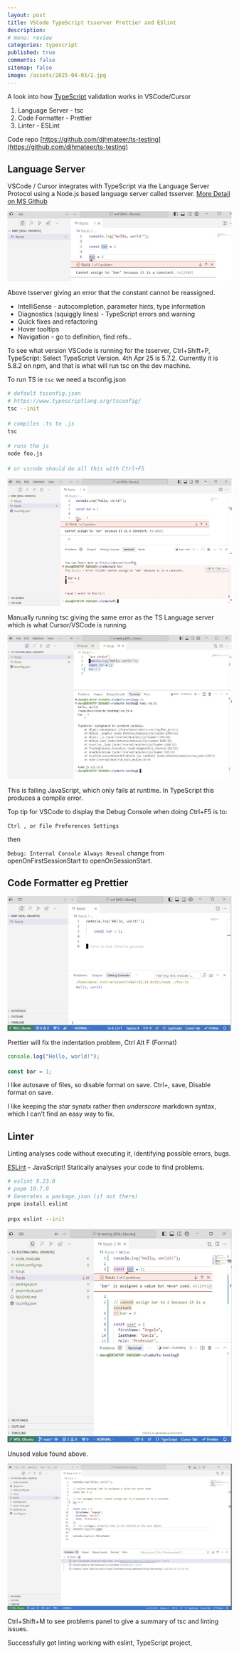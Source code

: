 ```yaml
---
layout: post
title: VSCode TypeScript tsserver Prettier and ESlint
description:
# menu: review
categories: typescript
published: true
comments: false
sitemap: false
image: /assets/2025-04-03/2.jpg
---
```


<!-- [![alt text](/assets/2025-03-05/2.jpg "email"){:width="700px"}](/assets/2025-03-05/2.jpg)  -->

A look into how [TypeScript](https://www.typescriptlang.org/) validation works in VSCode/Cursor

1. Language Server - tsc
2. Code Formatter - Prettier
3. Linter - ESLint

Code repo [https://github.com/djhmateer/ts-testing](https://github.com/djhmateer/ts-testing)

## Language Server

<!-- [![alt text](/assets/2025-04-03/2.jpg "email"){:width="700px"}](/assets/2025-04-03/2.jpg)  -->

VSCode / Cursor integrates with TypeScript via the Language Server Protocol using a Node.js based language server called tsserver. [More Detail on MS Github](https://github.com/microsoft/TypeScript/wiki/Standalone-Server-%28tsserver%29#visual-studio-code)

[![alt text](/assets/2025-04-03/2.jpg "email")](/assets/2025-04-03/2.jpg)

Above tsserver giving an error that the constant cannot be reassigned.

- IntelliSense - autocompletion, parameter hints, type information
- Diagnostics (squiggly lines) - TypeScript errors and warning
- Quick fixes and refactoring
- Hover tooltips
- Navigation - go to definition, find refs..

To see what version VSCode is running for the tsserver, Ctrl+Shift+P, TypeScript: Select TypeScript Version. 4th Apr 25 is 5.7.2. Currently it is 5.8.2 on npm, and that is what will run tsc on the dev machine.

To run TS ie `tsc` we need a tsconfig.json

```bash
# default tsconfig.json
# https://www.typescriptlang.org/tsconfig/
tsc --init

# compiles .ts to .js
tsc

# runs the js
node foo.js

# or vscode should do all this with Ctrl+F5
```

<!-- [![alt text](/assets/2025-04-03/3.jpg "email"){:width="700px"}](/assets/2025-04-03/3.jpg)  -->

[![alt text](/assets/2025-04-03/3.jpg "email")](/assets/2025-04-03/3.jpg)

Manually running tsc giving the same error as the TS Language server which is what Cursor/VSCode is running.

[![alt text](/assets/2025-04-03/4.jpg "email")](/assets/2025-04-03/4.jpg)

This is failing JavaScript, which only fails at runtime. In TypeScript this produces a compile error.

Top tip for VSCode to display the Debug Console when doing Ctrl+F5 is to:

`Ctrl , or File Preferences Settings`

then

`Debug: Internal Console Always Reveal` change from openOnFirstSessionStart to openOnSessionStart.

## Code Formatter eg Prettier

<!-- [![alt text](/assets/2025-04-03/1.jpg "email"){:width="700px"}](/assets/2025-04-03/1.jpg)  -->

[![alt text](/assets/2025-04-03/1.jpg "email")](/assets/2025-04-03/1.jpg)

Prettier will fix the indentation problem, Ctrl Alt F (Format)

```ts
console.log("Hello, world!");

const bar = 1;
```

I like autosave of files, so disable format on save. Ctrl+, save, Disable format on save.

I like keeping the _star_ synatx rather then _underscore_ markdown syntax, which I can't find an easy way to fix. 

## Linter

Linting analyses code without executing it, identifying possible errors, bugs.

[ESLint](https://eslint.org/) - JavaScript! Statically analyses your code to find problems.

```bash
# eslint 9.23.0
# pnpm 10.7.0
# Generates a package.json (if not there)
pnpm install eslint

pnpx eslint --init
```

[![alt text](/assets/2025-04-03/5.jpg "email")](/assets/2025-04-03/5.jpg)

Unused value found above.

[![alt text](/assets/2025-04-03/6.jpg "email")](/assets/2025-04-03/6.jpg)

Ctrl+Shift+M to see problems panel to give a summary of tsc and linting issues.

Successfully got linting working with eslint, TypeScript project,
